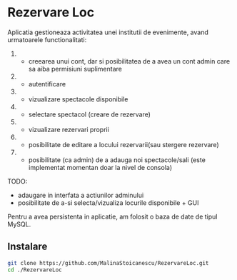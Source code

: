 # Rezervare Loc

Aplicatia gestioneaza activitatea unei institutii de evenimente, avand urmatoarele functionalitati:
  1. - creearea unui cont, dar si posibilitatea de a avea un cont admin care sa aiba permisiuni suplimentare
  2. - autentificare
  3. - vizualizare spectacole disponibile
  4. - selectare spectacol (creare de rezervare)
  5. - vizualizare rezervari proprii
  6. - posibilitate de editare a locului rezervarii(sau stergere rezervare)
  7. - posibilitate (ca admin) de a adauga noi spectacole/sali (este implementat momentan doar la nivel de consola)
  
TODO: 
  - adaugare in interfata a actiunilor adminului
  - posibilitate de a-si selecta/vizualiza locurile disponibile + GUI
  
Pentru a avea persistenta in aplicatie, am folosit o baza de date de tipul MySQL.

## Instalare

```bash 
git clone https://github.com/MalinaStoicanescu/RezervareLoc.git
cd ./RezervareLoc
```
